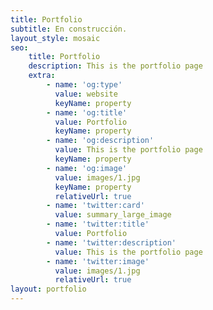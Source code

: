 ```yaml
---
title: Portfolio
subtitle: En construcción.
layout_style: mosaic
seo:
    title: Portfolio
    description: This is the portfolio page
    extra:
        - name: 'og:type'
          value: website
          keyName: property
        - name: 'og:title'
          value: Portfolio
          keyName: property
        - name: 'og:description'
          value: This is the portfolio page
          keyName: property
        - name: 'og:image'
          value: images/1.jpg
          keyName: property
          relativeUrl: true
        - name: 'twitter:card'
          value: summary_large_image
        - name: 'twitter:title'
          value: Portfolio
        - name: 'twitter:description'
          value: This is the portfolio page
        - name: 'twitter:image'
          value: images/1.jpg
          relativeUrl: true
layout: portfolio
---
```


